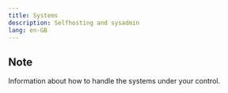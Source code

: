 ```yaml
---
title: Systems
description: Selfhosting and sysadmin
lang: en-GB
---
```


## Note

Information about how to handle the systems under your control.